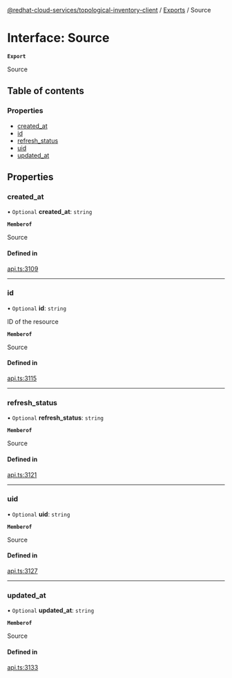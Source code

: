 [@redhat-cloud-services/topological-inventory-client](../README.md) / [Exports](../modules.md) / Source

# Interface: Source

**`Export`**

Source

## Table of contents

### Properties

- [created\_at](Source.md#created_at)
- [id](Source.md#id)
- [refresh\_status](Source.md#refresh_status)
- [uid](Source.md#uid)
- [updated\_at](Source.md#updated_at)

## Properties

### created\_at

• `Optional` **created\_at**: `string`

**`Memberof`**

Source

#### Defined in

[api.ts:3109](https://github.com/RedHatInsights/javascript-clients/blob/main/packages/topological-inventory/api.ts#L3109)

___

### id

• `Optional` **id**: `string`

ID of the resource

**`Memberof`**

Source

#### Defined in

[api.ts:3115](https://github.com/RedHatInsights/javascript-clients/blob/main/packages/topological-inventory/api.ts#L3115)

___

### refresh\_status

• `Optional` **refresh\_status**: `string`

**`Memberof`**

Source

#### Defined in

[api.ts:3121](https://github.com/RedHatInsights/javascript-clients/blob/main/packages/topological-inventory/api.ts#L3121)

___

### uid

• `Optional` **uid**: `string`

**`Memberof`**

Source

#### Defined in

[api.ts:3127](https://github.com/RedHatInsights/javascript-clients/blob/main/packages/topological-inventory/api.ts#L3127)

___

### updated\_at

• `Optional` **updated\_at**: `string`

**`Memberof`**

Source

#### Defined in

[api.ts:3133](https://github.com/RedHatInsights/javascript-clients/blob/main/packages/topological-inventory/api.ts#L3133)
